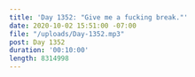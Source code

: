 ```yaml
---
title: 'Day 1352: "Give me a fucking break."'
date: 2020-10-02 15:51:00 -07:00
file: "/uploads/Day-1352.mp3"
post: Day 1352
duration: '00:10:00'
length: 8314998
---
```


